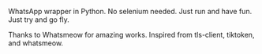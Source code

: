 WhatsApp wrapper in Python. No selenium needed. Just run and have fun. Just try and go fly. 

Thanks to Whatsmeow for amazing works. Inspired from tls-client, tiktoken, and whatsmeow.
